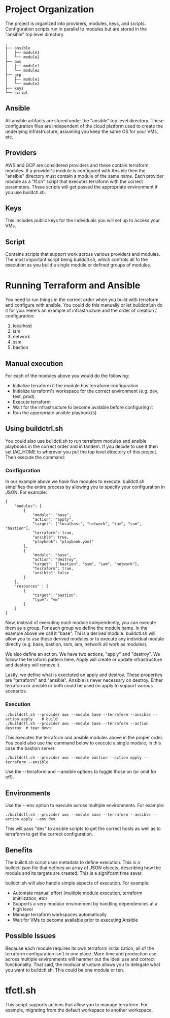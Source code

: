 # Project Organization

The project is organized into providers, modules, keys, and scripts.  Configuration scripts 
run in parallel to modules but are stored in the "ansible" top level directory.

```
.
├── ansible
│   ├── module1
│   └── module2
├── aws
│   ├── module1
│   └── module2
├── gcp
│   ├── module1
│   └── module2
├── keys
└── script
```

## Ansible

All ansible artifacts are stored under the "ansible" top level directory.  These configuration
files are independent of the cloud platform used to create the underlying infrastructure, 
assuming you keep the same OS for your VMs, etc.

## Providers

AWS and GCP are considered providers and these contain terraform modules.  If a provider's 
module is configured with Ansible then the "ansible" directory must contain a module of the
same name.  Each provider module as a "tf.sh" script that executes terraform with the correct
parameters.  These scripts will get passed the appropriate environment if you use 
buildctl.sh.

## Keys

This includes public keys for the individuals you will set up to access your VMs.

## Script

Contains scripts that support work across various providers and modules.  The most important
script being buildctl.sh, which controls all fo the execution as you build a single module or
defined groups of modules.

# Running Terraform and Ansible

You need to run things in the correct order when you build with terraform and configure
with ansible.  You could do this manually or let buildctrl.sh do it for you.  Here's 
an example of infrastructure and the order of creation / configuration:

1. localhost 
2. iam
3. network
4. ssm
5. bastion

## Manual execution

For each of the modules above you would do the following:

* Initialize terraform if the module has terraform configuration
* Initialize terraform's workspace for the correct environment (e.g. dev, test, prod)
* Execute terraform
* Wait for the infrastructure to become avalable before configuring it
* Run the appropriate ansible playbook(s)

## Using buildctrl.sh

You could also use buildctl.sh to run terraform modules and ansible playbooks in the 
correct order and in tandem.  If you decide to use it then set IAC_HOME to wherever 
you put the top level directory of this project.  Then execute the command:

### Configuration

In our example above we have five modules to execute.  buildctl.sh simplifies the entire
process by allowing you to specify your configuration in JSON.  For example:

```
{
    "modules": [
        {
            "module": "base",
            "action": "apply",
            "target": ["localhost", "network", "iam", "ssm", "bastion"],
            "terraform": true,
            "ansible": true,
            "playbook": "playbook.yaml"
        },
        {
            "module": "base",
            "action": "destroy",
            "target": ["bastion", "ssm", "iam", "network"],
            "terraform": true,
            "ansible": false
        }
    ],
    "resources" : [
        {
            "target": "bastion",
            "type": "vm"   
        }
    ]
}
```

Now, instead of executing each module independently, you can execute them as a group.  For 
each group we define the module name.  In the example above we call it "base".  Thi is a 
derived module.  buildctl.sh will allow you to use these derived modules or to execute any
individual module directly (e.g. base, bastion, ssm, iam, network all work as modules).

We also define an action.  We have two actions, "apply" and "destroy".  We follow the terraform
pattern here.  Apply will create or update infrastructure and destory will remove it.

Lastly, we define what is exectuted on apply and destroy.  These properties are "terraform" 
and "ansible".  Ansible is never necessary on destroy.  Either terraform or ansible or both
could be used on apply to support various scenarios.

### Execution

```
./buildctl.sh --provider aws --module base --terraform --ansible --action apply    # build
./buildctl.sh --provider aws --module base --terraform --action destroy  # tear down
```

This executes the terraform and ansible modules above in the proper order.  You 
could also use the command below to execute a single module, in this case the 
bastion server.

```
./buildctl.sh --provider aws --module bastion --action apply --terraform --ansible
```

Use the --terraform and --ansible options to toggle those on (or omit for off).


## Environments

Use the --env option to execute across multiple environments.  For example:

```
./buildctl.sh --provider aws --module base --terraform --ansible --action apply --env dev
```

This will pass "dev" to ansible scripts to get the correct hosts as well as to 
terraform to get the correct configuration.

## Benefits

The builctl.sh script uses metadata to define execution.  This is a buildctl.json 
file that defines an array of JSON objects, describing how the module and its targets
are created.  This is a signifcant time saver.

buildctl.sh will also handle simple aspects of execution.  For example:

* Automate manual effort (multiple module execution, terraform imitilization, etc)
* Supports a very modular environment by handling dependencies at a high level
* Manage terraform workspaces automatically
* Wait for VMs to become available prior to executing Ansible

## Possible Issues

Because each module requires its own terraform initialization, all of the terraform 
configuration isn't in one place.  More time and production use across multiple
environments will hammer out the ideal use and correct functionality.  That said,
the modular structure allows you to delegate what you want to buildctl.sh.  This 
could be one module or ten.

# tfctl.sh

This script supports actions that allow you to manage terraform.  For example, 
migrating from the default workspace to another workspace. 